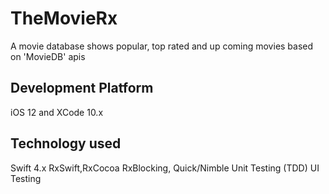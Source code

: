 # TheMovieRx
A movie database shows popular, top rated and up coming movies based on 'MovieDB' apis

## Development Platform
iOS 12 and XCode 10.x

## Technology used
Swift 4.x
RxSwift,RxCocoa
RxBlocking, Quick/Nimble
Unit Testing (TDD)
UI Testing
